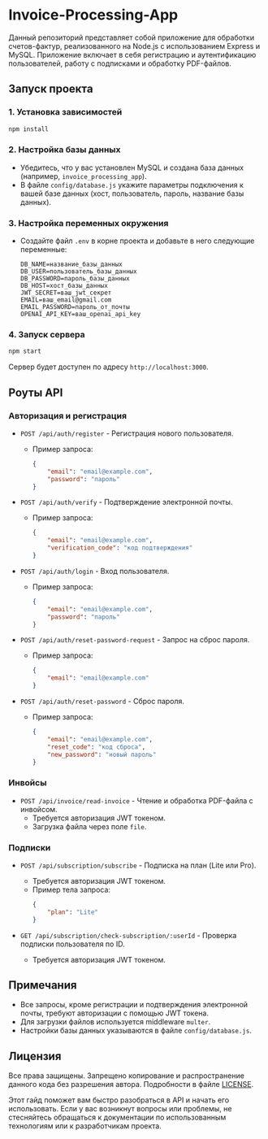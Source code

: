 # Invoice-Processing-App

Данный репозиторий представляет собой приложение для обработки счетов-фактур, реализованного на Node.js с использованием Express и MySQL. Приложение включает в себя регистрацию и аутентификацию пользователей, работу с подписками и обработку PDF-файлов.

## Запуск проекта

### 1. Установка зависимостей

```bash
npm install
```

### 2. Настройка базы данных

-   Убедитесь, что у вас установлен MySQL и создана база данных (например, `invoice_processing_app`).
-   В файле `config/database.js` укажите параметры подключения к вашей базе данных (хост, пользователь, пароль, название базы данных).

### 3. Настройка переменных окружения

-   Создайте файл `.env` в корне проекта и добавьте в него следующие переменные:
    ```
    DB_NAME=название_базы_данных
    DB_USER=пользователь_базы_данных
    DB_PASSWORD=пароль_базы_данных
    DB_HOST=хост_базы_данных
    JWT_SECRET=ваш_jwt_секрет
    EMAIL=ваш_email@gmail.com
    EMAIL_PASSWORD=пароль_от_почты
    OPENAI_API_KEY=ваш_openai_api_key
    ```

### 4. Запуск сервера

```bash
npm start
```

Сервер будет доступен по адресу `http://localhost:3000`.

## Роуты API

### Авторизация и регистрация

-   `POST /api/auth/register` - Регистрация нового пользователя.

    -   Пример запроса:
        ```json
        {
            "email": "email@example.com",
            "password": "пароль"
        }
        ```

-   `POST /api/auth/verify` - Подтверждение электронной почты.

    -   Пример запроса:
        ```json
        {
            "email": "email@example.com",
            "verification_code": "код подтверждения"
        }
        ```

-   `POST /api/auth/login` - Вход пользователя.

    -   Пример запроса:
        ```json
        {
            "email": "email@example.com",
            "password": "пароль"
        }
        ```

-   `POST /api/auth/reset-password-request` - Запрос на сброс пароля.

    -   Пример запроса:
        ```json
        {
            "email": "email@example.com"
        }
        ```

-   `POST /api/auth/reset-password` - Сброс пароля.

    -   Пример запроса:
        ```json
        {
            "email": "email@example.com",
            "reset_code": "код сброса",
            "new_password": "новый пароль"
        }
        ```

### Инвойсы

-   `POST /api/invoice/read-invoice` - Чтение и обработка PDF-файла с инвойсом.
    -   Требуется авторизация JWT токеном.
    -   Загрузка файла через поле `file`.

### Подписки

-   `POST /api/subscription/subscribe` - Подписка на план (Lite или Pro).

    -   Требуется авторизация JWT токеном.
    -   Пример тела запроса:
        ```json
        {
            "plan": "Lite"
        }
        ```

-   `GET /api/subscription/check-subscription/:userId` - Проверка подписки пользователя по ID.
    -   Требуется авторизация JWT токеном.

## Примечания

-   Все запросы, кроме регистрации и подтверждения электронной почты, требуют авторизации с помощью JWT токена.
-   Для загрузки файлов используется middleware `multer`.
-   Настройки базы данных указываются в файле `config/database.js`.

## Лицензия

Все права защищены. Запрещено копирование и распространение данного кода без разрешения автора. Подробности в файле [LICENSE](./LICENSE).

Этот гайд поможет вам быстро разобраться в API и начать его использовать. Если у вас возникнут вопросы или проблемы, не стесняйтесь обращаться к документации по использованным технологиям или к разработчикам проекта.
